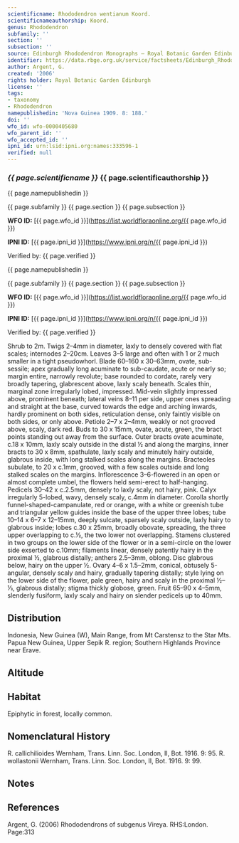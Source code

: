 ```yaml
---
scientificname: Rhododendron wentianum Koord.
scientificnameauthorship: Koord.
genus: Rhododendron
subfamily: ''
section: ''
subsection: ''
source: Edinburgh Rhododendron Monographs – Royal Botanic Garden Edinburgh
identifier: https://data.rbge.org.uk/service/factsheets/Edinburgh_Rhododendron_Monographs.xhtml
author: Argent, G.
created: '2006'
rights holder: Royal Botanic Garden Edinburgh
license: ''
tags:
- taxonomy
- Rhododendron
namepublishedin: 'Nova Guinea 1909. 8: 188.'
doi: ''
wfo_id: wfo-0000405680
wfo_parent_id: ''
wfo_accepted_id: ''
ipni_id: urn:lsid:ipni.org:names:333596-1
verified: null
---
```

### _{{ page.scientificname }}_ {{ page.scientificauthorship }}
 {{ page.namepublishedin }}

{{ page.subfamily }} {{ page.section }} {{ page.subsection }}

**WFO ID:** [{{ page.wfo_id }}](https://list.worldfloraonline.org/{{ page.wfo_id }})

**IPNI ID:** [{{ page.ipni_id }}](https://www.ipni.org/n/{{ page.ipni_id }})

Verified by: {{ page.verified }}

 {{ page.namepublishedin }}

{{ page.subfamily }} {{ page.section }} {{ page.subsection }}

**WFO ID:** [{{ page.wfo_id }}](https://list.worldfloraonline.org/{{ page.wfo_id }})

**IPNI ID:** [{{ page.ipni_id }}](https://www.ipni.org/n/{{ page.ipni_id }})

Verified by: {{ page.verified }}



Shrub to 2m. Twigs 2–4mm in diameter, laxly to densely covered with flat scales; internodes 2–20cm. Leaves 3–5 large and often with 1 or 2 much smaller in a tight pseudowhorl. Blade 60–160 x 30–63mm, ovate, sub-sessile; apex gradually long acuminate to sub-caudate, acute or nearly so; margin entire, narrowly revolute; base rounded to cordate, rarely very broadly tapering, glabrescent above, laxly scaly beneath. Scales thin, marginal zone irregularly lobed, impressed. Mid-vein slightly impressed above, prominent beneath; lateral veins 8–11 per side, upper ones spreading and straight at the base, curved towards the edge and arching inwards, hardly prominent on both sides, reticulation dense, only faintly visible on both sides, or only above. Petiole 2–7 x 2–4mm, weakly or not grooved above, scaly, dark red. Buds to 30 x 15mm, ovate, acute, green, the bract points standing out away from the surface. Outer bracts ovate acuminate, c.18 x 10mm, laxly scaly outside in the distal ½ and along the margins, inner bracts to 30 x 8mm, spathulate, laxly scaly and minutely hairy outside, glabrous inside, with long stalked scales along the margins. Bracteoles subulate, to 20 x c.1mm, grooved, with a few scales outside and long stalked scales on the margins. Inflorescence 3–6-flowered in an open or almost complete umbel, the flowers held semi-erect to half-hanging. Pedicels 30–42 x c.2.5mm, densely to laxly scaly, not hairy, pink. Calyx irregularly 5-lobed, wavy, densely scaly, c.4mm in diameter. Corolla shortly funnel-shaped-­campanulate, red or orange, with a white or greenish tube and triangular yellow guides inside the base of the upper three lobes; tube 10–14 x 6–7 x 12–15mm, deeply sulcate, sparsely scaly outside, laxly hairy to glabrous inside; lobes c.30 x 25mm, broadly obovate, spreading, the three upper overlapping to c.½, the two lower not overlapping. Stamens clustered in two groups on the lower side of the flower or in a semi-circle on the lower side exserted to c.10mm; filaments linear, densely patently hairy in the proximal ½, glabrous distally; anthers 2.5–3mm, oblong. Disc glabrous below, hairy on the upper ½. Ovary 4–6 x 1.5–2mm, con­ical, obtusely 5-angular, densely scaly and hairy, gradu­ally tapering distally; style lying on the lower side of the flower, pale green, hairy and scaly in the proximal ½–1⁄3, glabrous distally; stigma thickly globose, green. Fruit 65–90 x 4–5mm, slenderly fusiform, laxly scaly and hairy on slender pedicels up to 40mm.

## Distribution
Indonesia, New Guinea (W), Main Range, from Mt Carstensz to the Star Mts. Papua New Guinea, Upper Sepik R. region; Southern Highlands Province near Erave.

## Altitude


## Habitat
Epiphytic in forest, locally common.

## Nomenclatural History
R. callichilioides Wernham, Trans. Linn. Soc. London, II, Bot. 1916. 9: 95. R. wollastonii Wernham, Trans. Linn. Soc. London, II, Bot. 1916. 9: 99.
                       
## Notes


## References

Argent, G. (2006) Rhododendrons of subgenus Vireya. RHS:London. Page:313

